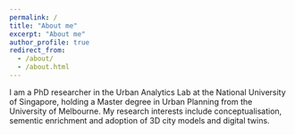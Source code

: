```yaml
---
permalink: /
title: "About me"
excerpt: "About me"
author_profile: true
redirect_from: 
  - /about/
  - /about.html
---
```


I am a PhD researcher in the Urban Analytics Lab at the National University of Singapore, holding a Master degree in Urban Planning from the University of Melbourne. My research interests include conceptualisation, sementic enrichment and adoption of 3D city models and digital twins.




